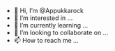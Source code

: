 - 👋 Hi, I’m @Appukkarock
- 👀 I’m interested in ...
- 🌱 I’m currently learning ...
- 💞️ I’m looking to collaborate on ...
- 📫 How to reach me ...

<!---
Appukkarock/Appukkarock is a ✨ special ✨ repository because its `README.md` (this file) appears on your GitHub profile.
You can click the Preview link to take a look at your changes.
--->
